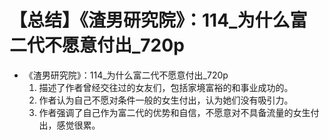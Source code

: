 # 【总结】《渣男研究院》：114_为什么富二代不愿意付出_720p

-   《渣男研究院》：114_为什么富二代不愿意付出_720p
    1.  描述了作者曾经交往过的女友们，包括家境富裕的和事业成功的。
    2.  作者认为自己不愿对条件一般的女生付出，认为她们没有吸引力。
    3.  作者强调了自己作为富二代的优势和自信，不愿意对不具备流量的女生付出，感觉很累。